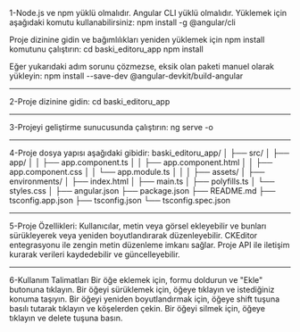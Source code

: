 1-Node.js ve npm yüklü olmalıdır.
Angular CLI yüklü olmalıdır. Yüklemek için aşağıdaki komutu kullanabilirsiniz:
npm install -g @angular/cli

Proje dizinine gidin ve bağımlılıkları yeniden yüklemek için npm install komutunu çalıştırın:
cd baski_editoru_app
npm install

Eğer yukarıdaki adım sorunu çözmezse, eksik olan paketi manuel olarak yükleyin:
npm install --save-dev @angular-devkit/build-angular

---

2-Proje dizinine gidin:
cd baski_editoru_app

---

3-Projeyi geliştirme sunucusunda çalıştırın:
ng serve -o

---

4-Proje dosya yapısı aşağıdaki gibidir:
baski_editoru_app/
│
├── src/
│ ├── app/
│ │ ├── app.component.ts
│ │ ├── app.component.html
│ │ ├── app.component.css
│ │ └── app.module.ts
│ │
│ ├── assets/
│ ├── environments/
│ ├── index.html
│ ├── main.ts
│ ├── polyfills.ts
│ └── styles.css
│
├── angular.json
├── package.json
├── README.md
├── tsconfig.app.json
├── tsconfig.json
└── tsconfig.spec.json

---

5-Proje Özellikleri:
Kullanıcılar, metin veya görsel ekleyebilir ve bunları sürükleyerek veya yeniden boyutlandırarak düzenleyebilir.
CKEditor entegrasyonu ile zengin metin düzenleme imkanı sağlar.
Proje API ile iletişim kurarak verileri kaydedebilir ve güncelleyebilir.

---

6-Kullanım Talimatları
Bir öğe eklemek için, formu doldurun ve "Ekle" butonuna tıklayın.
Bir öğeyi sürüklemek için, öğeye tıklayın ve istediğiniz konuma taşıyın.
Bir öğeyi yeniden boyutlandırmak için, öğeye shift tuşuna basılı tutarak tıklayın ve köşelerden çekin.
Bir öğeyi silmek için, öğeye tıklayın ve delete tuşuna basın.

